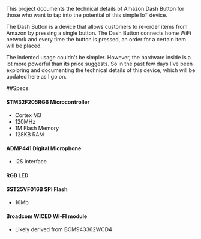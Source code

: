 This project documents the technical details of Amazon Dash Button for those who want to tap into the potential of this simple IoT device.

The Dash Button is a device that allows customers to re-order items from Amazon by pressing a single button. The Dash Button connects home WiFi network and every time the button is pressed, an order for a certain item will be placed.

The indented usage couldn't be simpler. However, the hardware inside is a lot more powerful than its price suggests. So in the past few days I've been exploring and documenting the technical details of this device, which will be updated here as I go on.

##Specs:

#### STM32F205RG6 Microcontroller

* Cortex M3
* 120MHz
* 1M Flash Memory
* 128KB RAM

#### ADMP441 Digital Microphone

* I2S interface

#### RGB LED

#### SST25VF016B SPI Flash

* 16Mb 


#### Broadcom WICED WI-FI module

* Likely derived from BCM943362WCD4